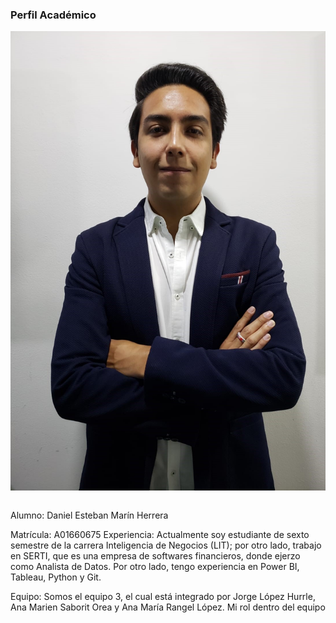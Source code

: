 ### Perfil Académico 

![Foto_Perfil](https://github.com/Steve7504/inteligencia_artificial_2023/blob/main/alumnos/Esteban_Marin/imagenes/Foto.jpg)


```python

```
Alumno: Daniel Esteban Marín Herrera

Matrícula: A01660675 
Experiencia: Actualmente soy estudiante de sexto semestre de la carrera Inteligencia de Negocios (LIT); por otro lado, trabajo en SERTI, que es una empresa de softwares financieros, donde ejerzo como Analista de Datos. Por otro lado, tengo experiencia en Power BI, Tableau, Python y Git. 

Equipo: Somos el equipo 3, el cual está integrado por Jorge López Hurrle, Ana Marien Saborit Orea y Ana María Rangel López. Mi rol dentro del equipo 
